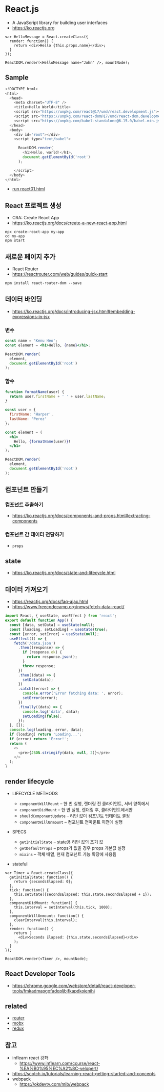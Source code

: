 # React.js
* A JavaScript library for building user interfaces
* https://ko.reactjs.org

```
var HelloMessage = React.createClass({
  render: function() {
    return <div>Hello {this.props.name}</div>;
  }
});

ReactDOM.render(<HelloMessage name="John" />, mountNode);
```

## Sample
```javascript
<!DOCTYPE html>
<html>
  <head>
    <meta charset="UTF-8" />
    <title>Hello World</title>
    <script src="https://unpkg.com/react@17/umd/react.development.js"></script>
    <script src="https://unpkg.com/react-dom@17/umd/react-dom.development.js"></script>
    <script src="https://unpkg.com/babel-standalone@6.15.0/babel.min.js"></script>
  </head>
  <body>
    <div id="root"></div>
    <script type="text/babel">

      ReactDOM.render(
        <h1>Hello, world!</h1>,
        document.getElementById('root')
      );

    </script>
  </body>
</html>
```
* [run react01.html](/md/react/react01.html)

## React 프로젝트 생성
* CRA: Create React App
* https://ko.reactjs.org/docs/create-a-new-react-app.html

```
npx create-react-app my-app
cd my-app
npm start
```

## 새로운 페이지 추가
* React Router
* https://reactrouter.com/web/guides/quick-start

```
npm install react-router-dom --save
```

## 데이터 바인딩
* https://ko.reactjs.org/docs/introducing-jsx.html#embedding-expressions-in-jsx

### 변수
```jsx
const name = 'Kenu Heo';
const element = <h1>Hello, {name}</h1>;

ReactDOM.render(
  element,
  document.getElementById('root')
);
```

### 함수
```jsx
function formatName(user) {
  return user.firstName + ' ' + user.lastName;
}

const user = {
  firstName: 'Harper',
  lastName: 'Perez'
};

const element = (
  <h1>
    Hello, {formatName(user)}!
  </h1>
);

ReactDOM.render(
  element,
  document.getElementById('root')
);
```

## 컴포넌트 만들기

### 컴포넌트 추출하기
* https://ko.reactjs.org/docs/components-and-props.html#extracting-components

### 컴포넌트 간 데이터 전달하기
* `props`
## state
* https://ko.reactjs.org/docs/state-and-lifecycle.html

## 데이터 가져오기
* https://reactjs.org/docs/faq-ajax.html
* https://www.freecodecamp.org/news/fetch-data-react/

```js
import React, { useState, useEffect } from 'react';
export default function App() {
  const [data, setData] = useState(null);
  const [loading, setLoading] = useState(true);
  const [error, setError] = useState(null);
  useEffect(() => {
    fetch('/data.json')
      .then((response) => {
        if (response.ok) {
          return response.json();
        }
        throw response;
      })
      .then((data) => {
        setData(data);
      })
      .catch((error) => {
        console.error('Error fetching data: ', error);
        setError(error);
      })
      .finally((data) => {
        console.log('data', data);
        setLoading(false);
      });
  }, []);
  console.log(loading, error, data);
  if (loading) return 'Loading...';
  if (error) return 'Error!';
  return (
    <>
      <pre>{JSON.stringify(data, null, 2)}</pre>
    </>
  );
}
```


## render lifecycle
* LIFECYCLE METHODS
  * `componentWillMount` – 한 번 실행, 렌더링 전 클라이언트, 서버 양쪽에서
  * `componentDidMount` – 한 번 실행, 렌더링 후, 클라이언트에서만
  * `shouldComponentUpdate` – 리턴 값이 컴포넌트 업데이트 결정
  * `componentWillUnmount` – 컴포넌트 언마운트 이전에 실행

* SPECS
  * `getInitialState` – state용 리턴 값의 초기 값
  * `getDefaultProps` – props가 없을 경우 props 기본값 설정
  * `mixins` – 객체 배열, 현재 컴포넌트 기능 확장에 사용됨

* stateful

```
var Timer = React.createClass({
  getInitialState: function() {
    return {secondsElapsed: 0};
  },
  tick: function() {
    this.setState({secondsElapsed: this.state.secondsElapsed + 1});
  },
  componentDidMount: function() {
    this.interval = setInterval(this.tick, 1000);
  },
  componentWillUnmount: function() {
    clearInterval(this.interval);
  },
  render: function() {
    return (
      <div>Seconds Elapsed: {this.state.secondsElapsed}</div>
    );
  }
});

ReactDOM.render(<Timer />, mountNode);
```

## React Developer Tools
* https://chrome.google.com/webstore/detail/react-developer-tools/fmkadmapgofadopljbjfkapdkoienihi

## related
* [router](/mib/react/router)
* [mobx](/mib/react/mobx)
* [redux](/mib/react/redux)

## 참고
* inflearn react 강좌
  * https://www.inflearn.com/course/react-%EA%B0%95%EC%A2%8C-velopert/
* https://scotch.io/tutorials/learning-react-getting-started-and-concepts
* webpack
  * https://okdevtv.com/mib/webpack
